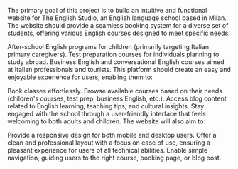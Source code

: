 The primary goal of this project is to build an intuitive and functional website for The English Studio, an English language school based in Milan. The website should provide a seamless booking system for a diverse set of students, offering various English courses designed to meet specific needs:

After-school English programs for children (primarily targeting Italian primary caregivers).
Test preparation courses for individuals planning to study abroad.
Business English and conversational English courses aimed at Italian professionals and tourists.
This platform should create an easy and enjoyable experience for users, enabling them to:

Book classes effortlessly.
Browse available courses based on their needs (children's courses, test prep, business English, etc.).
Access blog content related to English learning, teaching tips, and cultural insights.
Stay engaged with the school through a user-friendly interface that feels welcoming to both adults and children.
The website will also aim to:

Provide a responsive design for both mobile and desktop users.
Offer a clean and professional layout with a focus on ease of use, ensuring a pleasant experience for users of all technical abilities.
Enable simple navigation, guiding users to the right course, booking page, or blog post.
